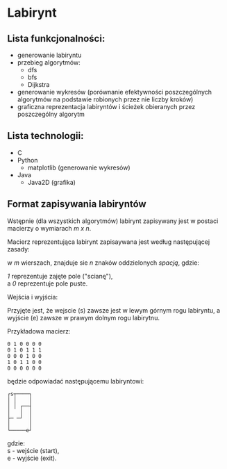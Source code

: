 # Labirynt

## Lista funkcjonalności:
- generowanie labiryntu 
- przebieg algorytmów:
    - dfs
    - bfs
    - Dijkstra
- generowanie wykresów (porównanie efektywności poszczególnych algorytmów na podstawie robionych przez nie liczby kroków)
- graficzna reprezentacja labiryntów i ścieżek obieranych przez poszczególny algorytm

<!---algorytm gwiazdka (A*)-->

## Lista technologii:

- C
- Python
    - matplotlib (generowanie wykresów)
- Java
    - Java2D (grafika)

## Format zapisywania labiryntów

Wstępnie (dla wszystkich algorytmów) labirynt zapisywany jest w postaci macierzy o wymiarach *m x n*.

Macierz reprezentująca labirynt zapisaywana jest według następującej zasady:

w *m* wierszach, znajduje sie *n* znaków oddzielonych *spacją*, gdzie:

*1* reprezentuje zajęte pole ("scianę"),\
a *0* reprezentuje pole puste.

Wejścia i wyjścia:

Przyjęte jest, że wejscie (s) zawsze jest w lewym górnym rogu labiryntu, a wyjście (e) zawsze w prawym dolnym rogu labirytnu.

Przykładowa macierz:

```
0 1 0 0 0 0
0 1 0 1 1 1
0 0 0 1 0 0
1 0 1 1 0 0
0 0 0 0 0 0
```

będzie odpowiadać następującemu labiryntowi:

```
┌s┬────┐ 
│ │    │
│ │ ┌──┤
│   │  │
├─ ─┘  │
│      │
└─────e┘ 
```

gdzie:\
s - wejście (start),\
e - wyjście (exit).